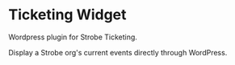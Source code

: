 # Ticketing Widget

Wordpress plugin for Strobe Ticketing.

Display a Strobe org's current events directly through WordPress.
